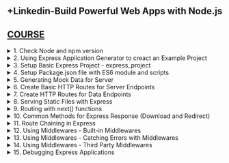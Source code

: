 ## +Linkedin-Build Powerful Web Apps with Node.js

## [COURSE](https://www.linkedin.com/learning/express-essentials-build-powerful-web-apps-with-node-js)

<details>
<summary>1. Check Node and npm version </summary>

# Check Node and npm version

```x
node -v
npm -v
```

<img width="1397" alt="image" src="https://github.com/user-attachments/assets/fd768588-8a3e-4251-b35c-42a9963b381e">


# #END</details>

<details>
<summary>2. Using Express Application Generator to creact an Example Project </summary>

# Using Express Application Generator to creact an Example Project

## [https://expressjs.com/en/starter/generator.html](https://expressjs.com/en/starter/generator.html)

![image](https://github.com/user-attachments/assets/2e952a6c-be2a-4ce6-b136-e4b362e2c02a)

## Create Project Folder

```x
mkdir example_project
cd example_project
```

## Create Express App with Application Generator

```x
npx express-generator --git --view=hbs example_app
```

```x
npm install express-generator
express --git --view=hbs example_app
```

## Install dependencies

```x
cd example_app
npm install
```

## On MacOS or Linux, run the app with this command

```x
DEBUG=example_app:* npm start
```

## Create Script to Run App

### src-AI-Software/my_projects/01_Build_Powerful_Web_Apps_with_Node/example_project/example_app/package.json:

```json
{
  "name": "example-app",
  "version": "0.0.0",
  "private": true,
  "scripts": {
    "start": "node ./bin/www",
    "dev": "DEBUG=example_app:* npm start"
  },
  "dependencies": {
    "cookie-parser": "^1.4.4",
    "debug": "^2.6.9",
    "express": "^4.16.1",
    "hbs": "^4.0.4",
    "http-errors": "^1.6.3",
    "morgan": "^1.9.1"
  }
}
```

## Run App

```x
npm run dev
```

### src-AI-Software/my_projects/01_Build_Powerful_Web_Apps_with_Node/example_project/example_app/app.js:

```js
var createError = require('http-errors');
var express = require('express');
var path = require('path');
var cookieParser = require('cookie-parser');
var logger = require('morgan');

var indexRouter = require('./routes/index');
var usersRouter = require('./routes/users');

var app = express();

// view engine setup
app.set('views', path.join(__dirname, 'views'));
app.set('view engine', 'hbs');

app.use(logger('dev'));
app.use(express.json());
app.use(express.urlencoded({ extended: false }));
app.use(cookieParser());
app.use(express.static(path.join(__dirname, 'public')));

app.use('/', indexRouter);
app.use('/users', usersRouter);

// catch 404 and forward to error handler
app.use(function(req, res, next) {
  next(createError(404));
});

// error handler
app.use(function(err, req, res, next) {
  // set locals, only providing error in development
  res.locals.message = err.message;
  res.locals.error = req.app.get('env') === 'development' ? err : {};

  // render the error page
  res.status(err.status || 500);
  res.render('error');
});

module.exports = app;

```

### src-AI-Software/my_projects/01_Build_Powerful_Web_Apps_with_Node/example_project/example_app/routes/index.js:

```js
var express = require("express");
var router = express.Router();

/* GET home page. */
router.get("/", function (req, res, next) {
  res.render("index", { title: "Express" });
});

module.exports = router;

```

### src-AI-Software/my_projects/01_Build_Powerful_Web_Apps_with_Node/example_project/example_app/views/index.hbs:

```hbs
<h1>{{title}}</h1>
<p>Welcome to {{title}}</p>

```

![image](https://github.com/user-attachments/assets/53ad2975-7e46-41f8-97fb-78c6c5a5e3eb)

<img width="1397" alt="image" src="https://github.com/user-attachments/assets/57232fde-e820-44c4-adeb-048532b84bd9">
<img width="1397" alt="image" src="https://github.com/user-attachments/assets/42cb7369-acba-4039-9565-92ee0a269a49">
<img width="1397" alt="image" src="https://github.com/user-attachments/assets/8e5c90cb-1026-4d9f-975d-b89221f9c9c9">
<img width="1397" alt="image" src="https://github.com/user-attachments/assets/3e9523a7-e376-4756-be30-e8ec718799d8">
<img width="1397" alt="image" src="https://github.com/user-attachments/assets/94935ea0-e41d-49cc-9cf7-71b097b5b86d">

# #END</details>

<details>
<summary>3. Setup Basic Express Project - express_project </summary>

# Setup Basic Express Project - express_project

## Create Project Folder

```x
mkdir express_project
cd express_project
```

## Initialize npm Project

```x
npm init -y
```

### src-AI-Software/my_projects/01_Build_Powerful_Web_Apps_with_Node/express_project/package.json:

```json
{
  "name": "express_project",
  "version": "1.0.0",
  "main": "index.js",
  "scripts": {
    "test": "echo \"Error: no test specified\" && exit 1"
  },
  "keywords": [],
  "author": "",
  "license": "ISC",
  "description": ""
}

```

## install Dependencies - Express and Nodemon, @babel/core, @babel/cli, @babel/preset-env and @babel/node

```x
npm install --save express nodemon
npm install --save-dev @babel/core @babel/cli @babel/preset-env @babel/node
```

```x
{
  "name": "express_project",
  "version": "1.0.0",
  "main": "index.js",
  "scripts": {
    "test": "echo \"Error: no test specified\" && exit 1"
  },
  "keywords": [],
  "author": "",
  "license": "ISC",
  "description": "",
  "dependencies": {
    "express": "^4.19.2",
    "nodemon": "^3.1.4"
  },
  "devDependencies": {
    "@babel/cli": "^7.24.8",
    "@babel/core": "^7.24.9",
    "@babel/node": "^7.24.8",
    "@babel/preset-env": "^7.24.8"
  }
}
```

## Create babel file

```x
touch .babelrc
```

### src-AI-Software/my_projects/01_Build_Powerful_Web_Apps_with_Node/express_project/.babelrc:

```x
{
    "presets": [
        "@babel/preset-env"
    ]
}
```

<img width="1397" alt="image" src="https://github.com/user-attachments/assets/5fe7b8e8-ca9f-46e2-83d5-c23b8ee2b1eb">
<img width="1397" alt="image" src="https://github.com/user-attachments/assets/05afcdc8-d29b-48aa-99f1-338ec35eb9be">

# #END</details>

<details>
<summary>4. Setup Package.json file with ES6 module and scripts </summary>

# Setup Package.json file with ES6 module and scripts

### src-AI-Software/my_projects/01_Build_Powerful_Web_Apps_with_Node/express_project/package.json:

```js
{
  "name": "express_project",
  "type": "module",
  "version": "1.0.0",
  "main": "index.js",
  "scripts": {
    "test": "echo \"Error: no test specified\" && exit 1",
    "start": "nodemon --experimental-json-modules --exec babel-node index.js"
  },
  "keywords": [],
  "author": "",
  "license": "ISC",
  "description": "",
  "dependencies": {
    "express": "^4.19.2",
    "nodemon": "^3.1.4"
  },
  "devDependencies": {
    "@babel/cli": "^7.24.8",
    "@babel/core": "^7.24.9",
    "@babel/node": "^7.24.8",
    "@babel/preset-env": "^7.24.8"
  }
}
```

## Create Entry File: index.js

```x
touch index.js
```

### src-AI-Software/my_projects/01_Build_Powerful_Web_Apps_with_Node/express_project/index.js:

```js
import express from "express";

const app = express();

const PORT = 3000;

app.listen(PORT, () => {
  console.log(`Server running on port ${PORT}`);
});

```

## Run Server:

```x
npm run start
```

<img width="1397" alt="image" src="https://github.com/user-attachments/assets/f91afc08-cb4b-479c-aa82-d6656f20fa67">
<img width="1397" alt="image" src="https://github.com/user-attachments/assets/9929c67d-d63e-4544-a601-bf08155941b1">
<img width="1397" alt="image" src="https://github.com/user-attachments/assets/867a7fdf-3be7-4695-88e9-c9f975ff4dcf">

# #END</details>

<details>
<summary>5. Generating Mock Data for Server </summary>

# Generating Mock Data for Server

## [https://www.mockaroo.com/](https://www.mockaroo.com/)

![image](https://github.com/user-attachments/assets/0d716a52-796d-49a3-aabd-c263da6b3a10)

<img width="1397" alt="image" src="https://github.com/user-attachments/assets/3b15ad81-6c6e-4b48-a2b1-d589462982fc">
<img width="1397" alt="image" src="https://github.com/user-attachments/assets/c2588be1-677a-43de-9837-cb021dc2351f">

### src-AI-Software/my_projects/01_Build_Powerful_Web_Apps_with_Node/express_project/data/mock.json:

```x
[
    {
        "id": 1,
        "first_name": "Eada",
        "last_name": "Parren",
        "email": "eparren0@tuttocitta.it"
    },
    {
        "id": 2,
        "first_name": "Renato",
        "last_name": "Sutherby",
        "email": "rsutherby1@bigcartel.com"
    },
    {
        "id": 3,
        "first_name": "Joshuah",
        "last_name": "Abercrombie",
        "email": "jabercrombie2@blog.com"
    },
    {
        "id": 4,
        "first_name": "Sutton",
        "last_name": "Ferronier",
        "email": "sferronier3@yale.edu"
    },
    ...........
]
```

### src-AI-Software/my_projects/01_Build_Powerful_Web_Apps_with_Node/express_project/index.js:

```js
import express from "express";
import data from "./data/mock.json" with { type: "json" };

const app = express();

const PORT = 3000;

app.listen(PORT, () => {
  console.log(`Server running on port ${PORT}`);
  console.log("Press CTRL+C to stop server");
  console.log(data);
});

```

```x
➜  express_project git:(main) ✗ npm run start

> express_project@1.0.0 start
> nodemon --experimental-json-modules --exec babel-node index.js

[nodemon] 3.1.4
[nodemon] to restart at any time, enter `rs`
[nodemon] watching path(s): *.*
[nodemon] watching extensions: js,mjs,cjs,json
[nodemon] starting `babel-node --experimental-json-modules index.js`
(node:31564) ExperimentalWarning: Importing JSON modules is an experimental feature and might change at any time
(Use `node --trace-warnings ...` to show where the warning was created)
Server running on port 3000
Press CTRL+C to stop server
[
  {
    id: 1,
    first_name: 'Eada',
    last_name: 'Parren',
    email: 'eparren0@tuttocitta.it'
  },
  {
    id: 2,
    first_name: 'Renato',
    last_name: 'Sutherby',
    email: 'rsutherby1@bigcartel.com'
  },
  {
    id: 3,
    first_name: 'Joshuah',
    last_name: 'Abercrombie',
    email: 'jabercrombie2@blog.com'
  },
  {
    id: 4,
    first_name: 'Sutton',
    last_name: 'Ferronier',
    email: 'sferronier3@yale.edu'
  },
  ..........
]
```

<img width="1397" alt="image" src="https://github.com/user-attachments/assets/7709ec54-6201-4eec-a4ca-decf6f350d4a">
<img width="1397" alt="image" src="https://github.com/user-attachments/assets/431e37e6-cfc2-4a56-b984-ea2bb6a8d1f7">

![image](https://github.com/user-attachments/assets/a51f9afd-23d2-4350-b866-be1c27ed48d7)

# #END</details>

<details>
<summary>6. Create Basic HTTP Routes for Server Endpoints </summary>

# Create Basic HTTP Routes for Server Endpoints

### src-AI-Software/my_projects/01_Build_Powerful_Web_Apps_with_Node/express_project/index.js:

```js
import express from "express";
// import data from "./data/mock.json" with { type: "json" };

const app = express();

const PORT = 3000;

//GET
app.get("/", (req, res) => {
  res.send("This is a GET request at '/'!");
});

//POST
app.post("/", (req, res) => {
  res.send("This is a POST request at '/'!");
});

//PUT
app.put("/:id", (req, res) => {
  const id = req.params.id;
  res.send(`This is a PUT request with id ${id}`);
});

//DELETE
app.delete("/:id", (req, res) => {
  const id = req.params.id;
  res.send(`This is a DELETE request with id ${id}`);
});

// USERS CRUD

app
  .route("/users")
  .get((req, res) => {
    res.send("GET ALL USERS at '/'!");
  })
  .post((req, res) => {
    res.send("CREATE A USER at '/'!");
  });

app
  .route("/users/:id")
  .put((req, res) => {
    const id = req.params.id;
    res.send(`UPDATE USER at '/users/:id' with id ${id}!`);
  })
  .delete((req, res) => {
    const id = req.params.id;
    res.send(`DELETE USER at '/users/:id' with id ${id}!`);
  });

app.listen(PORT, () => {
  console.log(`Server running on port ${PORT}`);
  console.log("Press CTRL+C to stop server");
  //   console.log(data);
});

```

```x
GET http://localhost:3000
```

<img width="1313" alt="image" src="https://github.com/user-attachments/assets/b2aa7a44-2e42-4820-8e00-99e3b690d78d">

![image](https://github.com/user-attachments/assets/13f5d170-eb31-4902-8fa2-c01ab37c6d97)

```x
POST http://localhost:3000
```

<img width="1313" alt="image" src="https://github.com/user-attachments/assets/519e1d55-5109-4f66-8d27-dd0865bcd9d4">


```x
PUT http://localhost:3000/2
```

<img width="1313" alt="image" src="https://github.com/user-attachments/assets/4f058006-0572-45ae-bf9e-993c8a852a48">


```x
DELETE http://localhost:3000/4
```

<img width="1313" alt="image" src="https://github.com/user-attachments/assets/fb130b1f-b2fa-4092-9c52-087d0a93d299">


```x
GET http://localhost:3000/users
```

<img width="1313" alt="image" src="https://github.com/user-attachments/assets/27f91a91-b40c-45b1-9185-ad8203037acd">

![image](https://github.com/user-attachments/assets/36946cf0-84ab-43da-b5d5-d3ef49ba6f63)


```x
PUT http://localhost:3000/users/2
```

<img width="1313" alt="image" src="https://github.com/user-attachments/assets/62ecdbaa-4959-4d81-b92d-23580f4c31b1">

# #END</details>

<details>
<summary>7. Create HTTP Routes for Data Endpoints </summary>

# Create HTTP Routes for Data Endpoints

### src-AI-Software/my_projects/01_Build_Powerful_Web_Apps_with_Node/express_project/index.js:

```js
import express from "express";
import data from "./data/mock.json" with { type: "json" };

const app = express();
const PORT = 3000;
let db = data;

app.use(express.json());
app.use(express.urlencoded({ extended: true }));

//GET
app.get("/", (req, res) => {
  res.send("This is a GET request at '/'!");
});

//POST
app.post("/", (req, res) => {
  res.send("This is a POST request at '/'!");
});

//PUT
app.put("/:id", (req, res) => {
  const id = req.params.id;
  res.send(`This is a PUT request with id ${id}`);
});

//DELETE
app.delete("/:id", (req, res) => {
  const id = req.params.id;
  res.send(`This is a DELETE request with id ${id}`);
});

// USERS CRUD

app
  .route("/users")
  .get((req, res) => {
    res.json({"db": db});
  })
  .post((req, res) => {
    const lastDataId = db[db.length - 1].id;
    const new_id = lastDataId + 1;
    let user = req.body;
    user.id = new_id;
    db.push(user);
    res.json({"user": user});
  });

app
  .route("/users/:id")
  .put((req, res) => {
    const id = req.params.id;
    let new_user = req.body;
    if(!new_user.first_name || !new_user.last_name ||!new_user.email) {
        res.json({"msg": "Please enter all the fields!"});
    }
    req.body.id = id;
    db = db.map((user) => {
        if (user.id === parseInt(id)) {
            return req.body;
        } else {
            return user;
        }
    });
    res.json({"msg": "User updated successfully!", "user": new_user});
  })
  .delete((req, res) => {
    const id = req.params.id;
    db = db.filter((user) => user.id !== parseInt(id));
    res.json({"msg": "User deleted successfully!"});
  });

app.listen(PORT, () => {
  console.log(`Server running on port ${PORT}`);
  console.log("Press CTRL+C to stop server");
  //   console.log(db);
});

```

```x
GET http://localhost:3000/users
```

<img width="1313" alt="image" src="https://github.com/user-attachments/assets/5ffb9854-df67-4aa1-9312-a12fde7176cb">

![image](https://github.com/user-attachments/assets/b68eb79e-789a-4f55-948c-3bd0dd5df566)


```x
POST http://localhost:3000/users
```

<img width="1313" alt="image" src="https://github.com/user-attachments/assets/388c179f-8136-4e83-8da6-cfc7518429ce">

![image](https://github.com/user-attachments/assets/6053312b-f72a-491f-8fad-9a5651892b33)

```x
PUT http://localhost:3000/users/2
```

<img width="1313" alt="image" src="https://github.com/user-attachments/assets/3f30c7c7-3042-4396-9cb6-e58c1ef953b8">

![image](https://github.com/user-attachments/assets/874f59fc-7149-47ce-8e57-10de2a014bb5)

```x
DELETE http://localhost:3000/users/3
```

<img width="1313" alt="image" src="https://github.com/user-attachments/assets/54a3648f-f1ca-448a-a84a-84587e67a254">

![image](https://github.com/user-attachments/assets/5a073fa8-af0b-41c3-9e42-0f834a4d5708)

# #END</details>

<details>
<summary>8. Serving Static Files with Express </summary>

# Serving Static Files with Express

### src-AI-Software/my_projects/01_Build_Powerful_Web_Apps_with_Node/express_project/index.js:

```js
import express from "express";
import data from "./data/mock.json" with { type: "json" };

const app = express();
const PORT = 3000;
let db = data;

//Using the Public folder
app.use(express.static("public"));

//Using the images folder with route: /images
app.use("/images", express.static("images"));

app.use(express.json());
app.use(express.urlencoded({ extended: true }));

//GET
app.get("/", (req, res) => {
  res.send("This is a GET request at '/'!");
});

//POST
app.post("/", (req, res) => {
  res.send("This is a POST request at '/'!");
});

//PUT
app.put("/:id", (req, res) => {
  const id = req.params.id;
  res.send(`This is a PUT request with id ${id}`);
});

//DELETE
app.delete("/:id", (req, res) => {
  const id = req.params.id;
  res.send(`This is a DELETE request with id ${id}`);
});

// USERS CRUD

app
  .route("/users")
  .get((req, res) => {
    res.json({"db": db});
  })
  .post((req, res) => {
    const lastDataId = db[db.length - 1].id;
    const new_id = lastDataId + 1;
    let user = req.body;
    user.id = new_id;
    db.push(user);
    res.json({"user": user});
  });

app
  .route("/users/:id")
  .put((req, res) => {
    const id = req.params.id;
    let new_user = req.body;
    if(!new_user.first_name || !new_user.last_name ||!new_user.email) {
        res.json({"msg": "Please enter all the fields!"});
    }
    req.body.id = id;
    db = db.map((user) => {
        if (user.id === parseInt(id)) {
            return req.body;
        } else {
            return user;
        }
    });
    res.json({"msg": "User updated successfully!", "user": new_user});
  })
  .delete((req, res) => {
    const id = req.params.id;
    db = db.filter((user) => user.id !== parseInt(id));
    res.json({"msg": "User deleted successfully!"});
  });

app.listen(PORT, () => {
  console.log(`Server running on port ${PORT}`);
  console.log("Press CTRL+C to stop server");
  //   console.log(db);
});

```

```x
http://localhost:3000/mountains_1.jpeg
```

![image](https://github.com/user-attachments/assets/4a0dabba-071f-4935-a0c2-96f427548749)

```x
http://localhost:3000/images/mountains_2.jpeg
```

![image](https://github.com/user-attachments/assets/16e4dc5e-84e8-4c26-bc38-f327e63b785c)

<img width="1353" alt="image" src="https://github.com/user-attachments/assets/ca54d338-b07b-4e30-80bb-02daf76bbc7e">

# #END</details>

<details>
<summary>9. Routing with next() functions </summary>

# Routing with next() functions

### src-AI-Software/my_projects/01_Build_Powerful_Web_Apps_with_Node/express_project/index.js:

```js
import express from "express";
import data from "./data/mock.json" with { type: "json" };

const app = express();
const PORT = 3000;
let db = data;

//Using the Public folder
app.use(express.static("public"));

//Using the images folder with route: /images
app.use("/images", express.static("images"));

app.use(express.json());
app.use(express.urlencoded({ extended: true }));

//GET
app.get("/", (req, res) => {
  res.send("This is a GET request at '/'!");
});

//GET with next()
app.get("/next", (req, res, next) => {
  console.log("The response will be sent by the next function");
  next();
},(req, res) => {
  res.send("This is a GET request callback at '/next'!");
});

//POST
app.post("/", (req, res) => {
  res.send("This is a POST request at '/'!");
});

//PUT
app.put("/:id", (req, res) => {
  const id = req.params.id;
  res.send(`This is a PUT request with id ${id}`);
});

//DELETE
app.delete("/:id", (req, res) => {
  const id = req.params.id;
  res.send(`This is a DELETE request with id ${id}`);
});

// USERS CRUD

app
  .route("/users")
  .get((req, res) => {
    res.json({"db": db});
  })
  .post((req, res) => {
    const lastDataId = db[db.length - 1].id;
    const new_id = lastDataId + 1;
    let user = req.body;
    user.id = new_id;
    db.push(user);
    res.json({"user": user});
  });

app
  .route("/users/:id")
  .put((req, res) => {
    const id = req.params.id;
    let new_user = req.body;
    if(!new_user.first_name || !new_user.last_name ||!new_user.email) {
        res.json({"msg": "Please enter all the fields!"});
    }
    req.body.id = Number(id);
    db = db.map((user) => {
        if (user.id === parseInt(id)) {
            return req.body;
        } else {
            return user;
        }
    });
    res.json({"msg": "User updated successfully!", "user": new_user});
  })
  .delete((req, res) => {
    const id = req.params.id;
    db = db.filter((user) => user.id !== parseInt(id));
    res.json({"msg": "User deleted successfully!"});
  });

app.listen(PORT, () => {
  console.log(`Server running on port ${PORT}`);
  console.log("Press CTRL+C to stop server");
  //   console.log(db);
});

```

![image](https://github.com/user-attachments/assets/2de80170-4e4f-49a3-a883-08f0678f50af)

<img width="645" alt="image" src="https://github.com/user-attachments/assets/535988bf-fcf6-4960-9b13-384a2d80b61a">

# #END</details>

<details>
<summary>10. Common Methods for Express Response (Download and Redirect) </summary>

# Common Methods for Express Response (Download and Redirect)

### src-AI-Software/my_projects/01_Build_Powerful_Web_Apps_with_Node/express_project/index.js:

```js
import express from "express";
import data from "./data/mock.json" with { type: "json" };

const app = express();
const PORT = 3000;
let db = data;

//Using the Public folder
app.use(express.static("public"));

//Using the images folder with route: /images
app.use("/images", express.static("images"));

app.use(express.json());
app.use(express.urlencoded({ extended: true }));

//GET
app.get("/", (req, res) => {
  res.send("This is a GET request at '/'!");
});

//GET - download method
app.get("/download", (req, res) => {
  res.download("images/mountains_2.jpeg");
});

//GET - redirect method
app.get("/redirect", (req, res) => {
  res.redirect("https://www.google.com/");
});

//GET with next()
app.get("/next", (req, res, next) => {
  console.log("The response will be sent by the next function");
  next();
},(req, res) => {
  res.send("This is a GET request callback at '/next'!");
});

//POST
app.post("/", (req, res) => {
  res.send("This is a POST request at '/'!");
});

//PUT
app.put("/:id", (req, res) => {
  const id = req.params.id;
  res.send(`This is a PUT request with id ${id}`);
});

//DELETE
app.delete("/:id", (req, res) => {
  const id = req.params.id;
  res.send(`This is a DELETE request with id ${id}`);
});

// USERS CRUD

app
  .route("/users")
  .get((req, res) => {
    res.json({"db": db});
  })
  .post((req, res) => {
    const lastDataId = db[db.length - 1].id;
    const new_id = lastDataId + 1;
    let user = req.body;
    user.id = new_id;
    db.push(user);
    res.json({"user": user});
  });

app
  .route("/users/:id")
  .put((req, res) => {
    const id = req.params.id;
    let new_user = req.body;
    if(!new_user.first_name || !new_user.last_name ||!new_user.email) {
        res.json({"msg": "Please enter all the fields!"});
    }
    req.body.id = Number(id);
    db = db.map((user) => {
        if (user.id === parseInt(id)) {
            return req.body;
        } else {
            return user;
        }
    });
    res.json({"msg": "User updated successfully!", "user": new_user});
  })
  .delete((req, res) => {
    const id = req.params.id;
    db = db.filter((user) => user.id !== parseInt(id));
    res.json({"msg": "User deleted successfully!"});
  });

app.listen(PORT, () => {
  console.log(`Server running on port ${PORT}`);
  console.log("Press CTRL+C to stop server");
  //   console.log(db);
});

```

```x
GET http://localhost:3000/download
```

![image](https://github.com/user-attachments/assets/d2c5ad67-4d39-47e0-a671-2bb4ac31d5c0)

```x
GET http://localhost:3000/redirect
```

![image](https://github.com/user-attachments/assets/f35a74d5-ff2e-4f90-8029-c4bad4f61cd2)

![image](https://github.com/user-attachments/assets/56b6020f-8714-4554-8a4a-451d55069bf6)

# #END</details>

<details>
<summary>11. Route Chaining in Express </summary>

# Route Chaining in Express

### src-AI-Software/my_projects/01_Build_Powerful_Web_Apps_with_Node/express_project/index.js:

```js
import express from "express";
import data from "./data/mock.json" with { type: "json" };

const app = express();
const PORT = 3000;
let db = data;

//Using the Public folder
app.use(express.static("public"));

//Using the images folder with route: /images
app.use("/images", express.static("images"));

app.use(express.json());
app.use(express.urlencoded({ extended: true }));

//GET, POST
app
  .route("/class")
  .get((req, res) => {
    res.send("This is a GET request at '/class'!");
  })
  .post((req, res) => {
    res.send("This is a POST request at '/class'!");
  });

//PUT & DELETE
app
  .route("/class/:id")
  .put((req, res) => {
    const id = req.params.id;
    res.send(`This is a PUT request with id ${id}`);
  })
  .delete((req, res) => {
    const id = req.params.id;
    res.send(`This is a DELETE request with id ${id}`);
  });

//GET - download method
app.get("/download", (req, res) => {
  res.download("images/mountains_2.jpeg");
});

//GET - redirect method
app.get("/redirect", (req, res) => {
  res.redirect("https://www.google.com/");
});

//GET with next()
app.get(
  "/next",
  (req, res, next) => {
    console.log("The response will be sent by the next function");
    next();
  },
  (req, res) => {
    res.send("This is a GET request callback at '/next'!");
  }
);

// USERS CRUD

app
  .route("/users")
  .get((req, res) => {
    res.json({ db: db });
  })
  .post((req, res) => {
    const lastDataId = db[db.length - 1].id;
    const new_id = lastDataId + 1;
    let user = req.body;
    user.id = new_id;
    db.push(user);
    res.json({ user: user });
  });

app
  .route("/users/:id")
  .put((req, res) => {
    const id = req.params.id;
    let new_user = req.body;
    if (!new_user.first_name || !new_user.last_name || !new_user.email) {
      res.json({ msg: "Please enter all the fields!" });
    }
    req.body.id = Number(id);
    db = db.map((user) => {
      if (user.id === parseInt(id)) {
        return req.body;
      } else {
        return user;
      }
    });
    res.json({ msg: "User updated successfully!", user: new_user });
  })
  .delete((req, res) => {
    const id = req.params.id;
    db = db.filter((user) => user.id !== parseInt(id));
    res.json({ msg: "User deleted successfully!" });
  });

app.listen(PORT, () => {
  console.log(`Server running on port ${PORT}`);
  console.log("Press CTRL+C to stop server");
  //   console.log(db);
});

```

```x
GET http://localhost:3000/class
```

<img width="1313" alt="image" src="https://github.com/user-attachments/assets/c1d4fd70-4678-4ee5-a5a5-5eb7722ce0ad">


```x
POST http://localhost:3000/class
```

<img width="1313" alt="image" src="https://github.com/user-attachments/assets/544e7a2f-1ca7-46a5-b6a2-1b3216fc5977">

```x
PUT http://localhost:3000/class/2
```

<img width="1313" alt="image" src="https://github.com/user-attachments/assets/0f7e1555-5e30-43da-a21d-45c2460b1631">

```x
DELETE http://localhost:3000/4
```

<img width="1313" alt="image" src="https://github.com/user-attachments/assets/a007f0a9-768a-40ad-8639-02145969ea04">

# #END</details>

<details>
<summary>12. Using Middlewares - Built-in Middlewares </summary>

# Using Middlewares - Built-in Middlewares

### src-AI-Software/my_projects/01_Build_Powerful_Web_Apps_with_Node/express_project/index.js:

```js
import express from "express";
import data from "./data/mock.json" with { type: "json" };

const app = express();
const PORT = 3000;
let db = data;

//Using the Public folder
app.use(express.static("public"));

//Using the images folder with route: /images
app.use("/images", express.static("images"));

//Built-in Middlewares using express.json() and express.urlencoded()
app.use(express.json());
app.use(express.urlencoded({ extended: true }));

//POST - testing middlewares express.json() and express.urlencoded()
app.post("/item", (req, res) => {
  console.log(req.body);
  res.send(req.body);
});

//GET, POST
app
  .route("/class")
  .get((req, res) => {
    res.send("This is a GET request at '/class'!");
  })
  .post((req, res) => {
    res.send("This is a POST request at '/class'!");
  });

//PUT & DELETE
app
  .route("/class/:id")
  .put((req, res) => {
    const id = req.params.id;
    res.send(`This is a PUT request with id ${id}`);
  })
  .delete((req, res) => {
    const id = req.params.id;
    res.send(`This is a DELETE request with id ${id}`);
  });

//GET - download method
app.get("/download", (req, res) => {
  res.download("images/mountains_2.jpeg");
});

//GET - redirect method
app.get("/redirect", (req, res) => {
  res.redirect("https://www.google.com/");
});

//GET with next()
app.get(
  "/next",
  (req, res, next) => {
    console.log("The response will be sent by the next function");
    next();
  },
  (req, res) => {
    res.send("This is a GET request callback at '/next'!");
  }
);

// USERS CRUD

app
  .route("/users")
  .get((req, res) => {
    res.json({ db: db });
  })
  .post((req, res) => {
    const lastDataId = db[db.length - 1].id;
    const new_id = lastDataId + 1;
    let user = req.body;
    user.id = new_id;
    db.push(user);
    res.json({ user: user });
  });

app
  .route("/users/:id")
  .put((req, res) => {
    const id = req.params.id;
    let new_user = req.body;
    if (!new_user.first_name || !new_user.last_name || !new_user.email) {
      res.json({ msg: "Please enter all the fields!" });
    }
    req.body.id = Number(id);
    db = db.map((user) => {
      if (user.id === parseInt(id)) {
        return req.body;
      } else {
        return user;
      }
    });
    res.json({ msg: "User updated successfully!", user: new_user });
  })
  .delete((req, res) => {
    const id = req.params.id;
    db = db.filter((user) => user.id !== parseInt(id));
    res.json({ msg: "User deleted successfully!" });
  });

app.listen(PORT, () => {
  console.log(`Server running on port ${PORT}`);
  console.log("Press CTRL+C to stop server");
  //   console.log(db);
});

```

![image](https://github.com/user-attachments/assets/fc4ee7fd-51b3-4975-a385-a912da22db7b)
![image](https://github.com/user-attachments/assets/9481f169-7c02-4a67-8b25-7c4e0f8cc4d8)

<img width="1313" alt="image" src="https://github.com/user-attachments/assets/49385b98-84e8-4508-8c45-4fcc39f6ea73">
<img width="1313" alt="image" src="https://github.com/user-attachments/assets/237b8d31-de21-4f3d-bebc-f33876fdfda0">
<img width="1313" alt="image" src="https://github.com/user-attachments/assets/60d14bb2-49a7-4d6f-b988-7acebf73eb1d">
<img width="1313" alt="image" src="https://github.com/user-attachments/assets/509519da-3ad3-427e-a792-fec65f21a2c1">
<img width="241" alt="image" src="https://github.com/user-attachments/assets/8c2bd321-e5a9-4717-afcf-836c49a679f7">

# #END</details>

<details>
<summary>13. Using Middlewares - Catching Errors with Middlewares </summary>

# Using Middlewares - Catching Errors with Middlewares

### src-AI-Software/my_projects/01_Build_Powerful_Web_Apps_with_Node/express_project/index.js:

```js
import express from "express";
// import data from "./data/mock.json" with { type: "json" };

const app = express();
const PORT = 3000;
// let db = data;

//Using the Public folder
app.use(express.static("public"));

//Using the images folder with route: /images
app.use("/images", express.static("images"));

//Built-in Middlewares using express.json() and express.urlencoded()
app.use(express.json());
app.use(express.urlencoded({ extended: true }));

//POST - testing middlewares express.json() and express.urlencoded()
app.post("/item", (req, res) => {
  console.log(req.body);
  res.send(req.body);
});

//GET, POST
app
  .route("/class")
  .get((req, res) => {
    // res.send("This is a GET request at '/class'!");
    //Throw new Error to test error handling in middleware
    throw new Error("Error in GET request at '/class'!");
  })
  .post((req, res) => {
    res.send("This is a POST request at '/class'!");
  });

//PUT & DELETE
app
  .route("/class/:id")
  .put((req, res) => {
    const id = req.params.id;
    res.send(`This is a PUT request with id ${id}`);
  })
  .delete((req, res) => {
    const id = req.params.id;
    res.send(`This is a DELETE request with id ${id}`);
  });

//GET - download method
app.get("/download", (req, res) => {
  res.download("images/mountains_2.jpeg");
});

//GET - redirect method
app.get("/redirect", (req, res) => {
  res.redirect("https://www.google.com/");
});

//GET with next()
app.get(
  "/next",
  (req, res, next) => {
    console.log("The response will be sent by the next function");
    next();
  },
  (req, res) => {
    res.send("This is a GET request callback at '/next'!");
  }
);

// Catching Errors with Middleware
app.use((err, req, res, next) => {
  //   const error = new Error("Not Found");
  //   error.status = 404;
  //   next(error);
  console.error(err.stack);
  res.status(500).send("Something is broken!");
});

app.listen(PORT, () => {
  console.log(`Server running on port ${PORT}`);
  console.log("Press CTRL+C to stop server");
});

```

```x
GET http://localhost:3000/class
```

![image](https://github.com/user-attachments/assets/3a9cbeae-3220-4a86-817c-51b157f25eb8)

<img width="1397" alt="image" src="https://github.com/user-attachments/assets/31a5d686-8f14-499b-a059-d081da3e2335">
<img width="1353" alt="image" src="https://github.com/user-attachments/assets/7874a32e-78cc-4fb9-82e5-2dc10b03d356">

# #END</details>

<details>
<summary>14. Using Middlewares - Third Party Middlewares </summary>

# Using Middlewares - Third Party Middlewares

## [https://expressjs.com/en/resources/middleware.html](https://expressjs.com/en/resources/middleware.html)

![image](https://github.com/user-attachments/assets/8c3a3441-ac3f-467b-af77-e22d18d3f2b4)

# #END</details>

<details>
<summary>15. Debugging Express Applications </summary>

# Debugging Express Applications

```js

```

```js

```

```js

```

```js

```

```js

```

```js

```

```js

```

```js

```

```js

```

```js

```

```js

```

```js

```

```js

```

```js

```

```js

```

```js

```

# #END</details>



